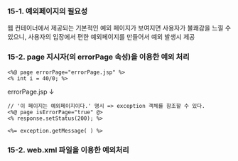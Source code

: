 ### 15-1. 예외페이지의 필요성
웹 컨테이너에서 제공되는 기본적인 예외 페이지가 보여지면 사용자가 불쾌감을 느낄 수 있으니, 사용자의 입장에서 편한 예외페이지를 만들어서 예외 발생시 제공 

### 15-2. page 지시자(의 errorPage 속성)을 이용한 예외 처리

    <%@ page errorPage="errorPage.jsp" %>
    <% int i = 40/0; %>

errorPage.jsp  ↓

    // '이 페이지는 예외페이지이다.' 명시 => exception 객체를 참조할 수 있다.
    <%@ page isErrorPage="true" @> 
    <% response.setStatus(200); %>
    
    <%= exception.getMessage( ) %>

### 15-2. web.xml 파일을 이용한 예외처리

<!--stackedit_data:
eyJoaXN0b3J5IjpbLTE2MTQ5NzE0NjMsLTgxNjc4NjY2OF19
-->